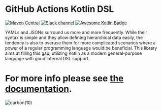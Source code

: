 # GitHub Actions Kotlin DSL

[![Maven Central](https://maven-badges.herokuapp.com/maven-central/it.krzeminski/github-actions-kotlin-dsl/badge.svg)](https://maven-badges.herokuapp.com/maven-central/it.krzeminski/github-actions-kotlin-dsl)
[![Slack channel](https://img.shields.io/badge/chat-slack-blue.svg?logo=slack)](https://kotlinlang.slack.com/messages/github-actions/)
[![Awesome Kotlin Badge](https://kotlin.link/awesome-kotlin.svg)](https://github.com/KotlinBy/awesome-kotlin)

YAMLs and JSONs surround us more and more frequently. While their syntax is simple and they allow defining hierarchical
data easily, the tendency is also to overuse them for more complicated scenarios where a power of a regular programming
language would be beneficial. This library aims at filling this gap, utilizing Kotlin as a modern general-purpose
language with good internal DSL support.

# For more info please see [the documentation](https://krzema12.github.io/github-actions-kotlin-dsl/).

![carbon(10)](https://user-images.githubusercontent.com/459464/174327449-0c978c3f-8204-4e39-8c4b-aeabf287e35a.png)
